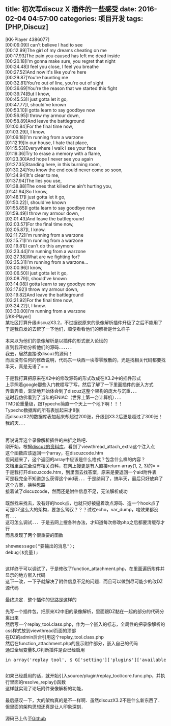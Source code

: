 title: 初次写discuz X 插件的一些感受
date: 2016-02-04 04:57:00
categories: 项目开发
tags: [PHP,Discuz]
---
[KK-Player 4386077]<br />
[00:09.09]I can't believe I had to see<br />
[00:12.99]The girl of my dreams cheating on me<br />
[00:17.93]The pain you caused has left me dead inside<br />
[00:20.18]I'm gonna make sure, you regret that night<br />
[00:24.48]I feel you close, I feel you breathe<br />
[00:27.52]And now it's like you're here<br />
[00:29.87]You're haunting me<br />
[00:32.81]You're out of line, you're out of sight<br />
[00:36.69]You're the reason that we started this fight<br />
[00:39.74]But I know,<br />
[00:45.53]I just gotta let it go,<br />
[00:47.77]I, should've known<br />
[00:53.10]I gotta learn to say goodbye now<br />
[00:56.95]I throw my armour down,<br />
[00:58.89]And leave the battleground<br />
[01:00.84]For the final time now,<br />
[01:03.29]I, I know.<br />
[01:09.18]I'm running from a warzone<br />
[01:12.19]In our house, I hate that place,<br />
[01:15.53]Everywhere I walk I see your face<br />
[01:19.36]Try to erase a memory with a flame,<br />
[01:23.30]And hope I never see you again<br />
[01:27.35]Standing here, in this burning room,<br />
[01:30.24]You know the end could never come so soon,<br />
[01:34.94]It's clear to me,<br />
[01:37.94]The lies you use,<br />
[01:38.88]The ones that killed me ain't hurting you,<br />
[01:41.94]So I know,<br />
[01:48.17]I just gotta let it go,<br />
[01:50.22]I, should've known<br />
[01:55.85]I gotta learn to say goodbye now<br />
[01:59.49]I throw my armour down,<br />
[02:01.43]And leave the battleground<br />
[02:03.57]For the final time now,<br />
[02:05.87]I, I know.<br />
[02:11.72]I'm running from a warzone<br />
[02:15.71]I'm running from a warzone<br />
[02:19.81]I can't do this anymore<br />
[02:23.44]I'm running from a warzone<br />
[02:27.38]What are we fighting for?<br />
[02:35.31]I'm running from a warzone...<br />
[03:00.96]I know,<br />
[03:06.50]I just gotta let it go,<br />
[03:08.79]I, should've known<br />
[03:14.08]I gotta learn to say goodbye now<br />
[03:17.92]I throw my armour down,<br />
[03:19.82]And leave the battleground<br />
[03:21.92]For the final time now,<br />
[03:24.22]I, I know.<br />
[03:30.00]I'm running from a warzone<br />
[/KK-Player]<br />
某社区打算升级discuzX3.2，不过据说原来的录像解析插件升级了之后不能用了<br />
于是我自发的去帮了一下他们，顺便看看他们的解析是什么样子<br />
<br />
本来以为他们的录像解析是以插件的形式嵌入论坛的<br />
直到我开始分析他们的源码．．．．．．<!--more--><br />
我去，居然直接改discuz的源码！<br />
而且没有任何的修改说明，代码东一块西一块零零散散的，光是找相关代码都要找半天，真是无语了= =<br />
<br />
于是我打算把原来在X2中的修改源码的形式改成在X3.2中的插件形式<br />
上手照着google那些入门教程写了写，然后了解了一下里面插件的嵌入方式<br />
弄着弄着，渐渐地开始体会到了discuz这整个架构的庞大与沉重．．．<br />
这时我仿佛看到了当年的ENIAC（世界上第一台计算机）．．．<br />
TMD论重量级，跟Typecho简直一个天上一个地下啊！！！<br />
Typecho数据库的所有表加起来才8张<br />
而discuzX2的数据库表加起来却超过200张，升级到X3.2后更是超过了300张！我的天．．．<br />
<br />
<br />
再说说弄这个录像解析插件的曲折之路吧．<br />
刚开始，根据<a href="http://faq.comsenz.com/library/plug/plugin/plugin_hook.htm" target="_blank">discuz的资料库</a>，看到了viewthread_attach_extra这个注入点<br />
这个函数应该返回一个array，在discuzcode.htm<br />
但问题来了，这个返回的array中应该是什么格式？包含什么样的内容？<br />
文档里面完全没有相关资料，在网上搜更是有人直接return array(1, 2, 3)的= =<br />
于是我打开discuzcode.htm，到里面去找答案，原来是要返回一个aid附件表<br />
可是我完全不知道怎么获得这个aid表．．．于是纳闷了，搞半天，最后只好放弃了这个方案，换种思路<br />
接着试了discuzcode，然而还是附件信息不足，无法解析成功<br />
<br />
既然找来找去，没有好的hook点，也就只好被逼着改点源码．造一个hook点了<br />
可是DZ这么大的架构，要怎么驾驭？？？试过echo，var_dump，啥效果都没有．．．<br />
这可怎么调试．．．于是去网上搜各种办法，才知道每次修改php之后都要清缓存才行<br />
而且发现了两个很重要的函数<br />
<pre class="brush:php; toolbar:false;">showmessage("要输出的消息");
debug($变量);
</pre>
<br />
这样终于可以调试了，于是修改了function_attachment.php，在里面遍历附件并显示的地方嵌入代码<br />
这下一改，一下子就解决了附件信息不足的问题．而且可以做到尽可能少的改DZ源代码<br />
<br />
最终决定．整个插件的思路是这样的<br />
<br />
先写一个插件包，把原来X2中旧的录像解析，里面跟DZ黏在一起的部分的代码分离出来<br />
然后写一个replay_tool.class.php，作为一个嵌入的标志，全局性的把录像解析的css样式放到viewthread页面的顶部<br />
在DZ的admin后台引用这个replay_tool.class.php<br />
然后在function_attachment.php的显示附件部分，嵌入自己的代码<br />
通过全局变量$_G判断插件是否已经启用<br />
<pre class="brush:php; toolbar:false;">in_array('replay_tool', $_G['setting']['plugins']['available'])</pre>
<br />
如果已经启用的话，就开始引入source/plugin/replay_tool/core.func.php，并执行里面的resolve_replay()函数<br />
这样就实现了论坛附件录像解析的功能，<br />
<br />
最后感叹一下，大的架构真的是不一样啊．虽然discuzX3.2不是什么新东西了．但里面的架构思想还真是让人印象深刻．<br />
<br />
源码已上传至<a href="https://github.com/istobran/gt-replay-tool" target="_blank">Github</a><br />